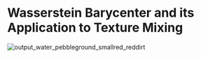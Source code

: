 # Wasserstein Barycenter and its Application to Texture Mixing

![output_water_pebbleground_smallred_reddirt](https://github.com/user-attachments/assets/34191c9c-9c2f-4c5c-9ea8-53bc321ab948)

